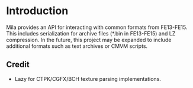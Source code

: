 # Introduction
Mila provides an API for interacting with common formats from FE13-FE15. This includes serialization for archive files (*.bin in FE13-FE15) and LZ compression. In the future, this project may be expanded to include additional formats such as text archives or CMVM scripts.

## Credit
* Lazy for CTPK/CGFX/BCH texture parsing implementations.
